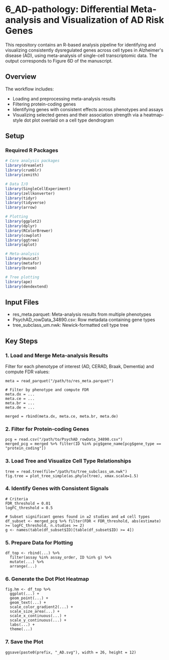 # 6_AD-pathology: Differential Meta-analysis and Visualization of AD Risk Genes

This repository contains an R-based analysis pipeline for identifying and visualizing consistently dysregulated genes across cell types in Alzheimer's disease (AD), using meta-analysis of single-cell transcriptomic data. The output corresponds to Figure 6D of the manuscript.

## Overview

The workflow includes:

- Loading and preprocessing meta-analysis results
- Filtering protein-coding genes
- Identifying genes with consistent effects across phenotypes and assays
- Visualizing selected genes and their association strength via a heatmap-style dot plot overlaid on a cell type dendrogram

## Setup

### Required R Packages

```r
# Core analysis packages
library(dreamlet)
library(crumblr)
library(zenith)

# Data I/O
library(SingleCellExperiment)
library(zellkonverter)
library(tidyr)
library(tidyverse)
library(arrow)

# Plotting
library(ggplot2)
library(dplyr)
library(RColorBrewer)
library(cowplot)
library(ggtree)
library(aplot)

# Meta-analysis
library(muscat)
library(metafor)
library(broom)

# Tree plotting
library(ape)
library(dendextend)
```

## Input Files
- res_meta.parquet: Meta-analysis results from multiple phenotypes
- PsychAD_rowData_34890.csv: Row metadata containing gene types
- tree_subclass_um.nwk: Newick-formatted cell type tree

## Key Steps

### 1. Load and Merge Meta-analysis Results

Filter for each phenotype of interest (AD, CERAD, Braak, Dementia) and compute FDR values:

```
meta = read_parquet("/path/to/res_meta.parquet")

# Filter by phenotype and compute FDR
meta.dx = ...
meta.ce = ...
meta.br = ...
meta.de = ...

merged = rbind(meta.dx, meta.ce, meta.br, meta.de)
```

### 2. Filter for Protein-coding Genes
```
pcg = read.csv("/path/to/PsychAD_rowData_34890.csv")
merged_pcg = merged %>% filter(ID %in% pcg$gene_name[pcg$gene_type == "protein_coding"])
```

### 3. Load Tree and Visualize Cell Type Relationships
```
tree = read.tree(file="/path/to/tree_subclass_um.nwk")
fig.tree = plot_tree_simple(as.phylo(tree), xmax.scale=1.5)
```

### 4. Identify Genes with Consistent Signals
```
# Criteria
FDR_threshold = 0.01
logFC_threshold = 0.5

# Subset significant genes found in ≥2 studies and ≥4 cell types
df_subset <- merged_pcg %>% filter(FDR < FDR_threshold, abs(estimate) >= logFC_threshold, n.studies >= 2)
g <- names(table(df_subset$ID)[table(df_subset$ID) >= 4])
```

### 5. Prepare Data for Plotting
```
df_top <- rbind(...) %>% 
  filter(assay %in% assay_order, ID %in% g) %>% 
  mutate(...) %>%
  arrange(...)
```

### 6. Generate the Dot Plot Heatmap
```
fig.hm <- df_top %>%
  ggplot(...) +
  geom_point(...) +
  geom_text(...) +
  scale_color_gradient2(...) +
  scale_size_area(...) +
  scale_x_continuous(...) +
  scale_y_continuous(...) +
  labs(...) +
  theme(...)
```

### 7. Save the Plot
```
ggsave(paste0(prefix, "_AD.svg"), width = 26, height = 12)
```
